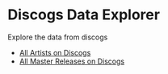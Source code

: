 # Discogs Data Explorer
Explore the data from discogs

* [All Artists on Discogs](artists/)
* [All Master Releases on Discogs](master_releases/)
